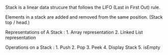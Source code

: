 Stack is a linear data strucure that follows the LIFO (Last in First Out) rule.

Elements in a stack are added and removed from the same position. (Stack top / head.)

Representations of A Stack :
    1. Array representation
    2. Linked List representation
   
Operations on a Stack :
    1. Push
    2. Pop
    3. Peek
    4. Display Stack
    5. isEmpty